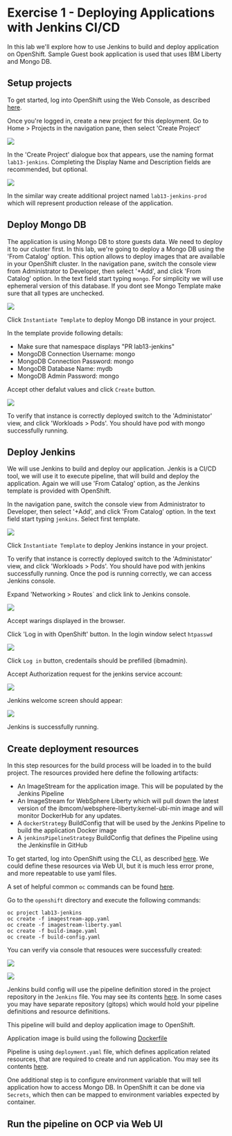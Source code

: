 # Exercise 1 - Deploying Applications with Jenkins CI/CD

In this lab we'll explore how to use Jenkins to build and deploy application on OpenShift.
Sample Guest book application is used that uses IBM Liberty and Mongo DB. 

## Setup projects
To get started, log into OpenShift using the Web Console, as described [here](../Getting-started/log-in-to-openshift.md).

Once you're logged in, create a new project for this deployment. Go to Home > Projects in the navigation pane, then select 'Create Project'

![](../Getting-started/img/create-project.png)

In the 'Create Project' dialogue box that appears, use the naming format `lab13-jenkins`. Completing the Display Name and Description fields are recommended, but optional.

![](img/create-project-dialog-ex-1.png)

In the similar way create additional project named `lab13-jenkins-prod` which will represent production release of the application.

## Deploy Mongo DB
The application is using Mongo DB to store guests data. We need to deploy it to our cluster first. 
In this lab, we're going to deploy a Mongo DB using the 'From Catalog' option. This option allows to deploy images that are available in your OpenShift cluster. In the navigation pane, switch the console view from Administrator to Developer, then select '+Add', and click 'From Catalog' option. In the text field start typing `mongo`. For simplicity we will use ephemeral version of this database. If you dont see Mongo Template make sure that all types are unchecked.

![](img/mongo-select-from-catalog.png)


Click `Instantiate Template` to deploy Mongo DB instance in your project.

In the template provide following details:

- Make sure that namespace displays "PR lab13-jenkins"
- MongoDB Connection Username: mongo
- MongoDB Connection Password: mongo
- MongoDB Database Name: mydb
- MongoDB Admin Password: mongo

Accept other defalut values and click `Create` button.

![](img/mongo-instantiate.png)


To verify that instance is correctly deployed switch to the 'Administator' view, and click 'Workloads > Pods'. You should have pod with mongo successfully running.

## Deploy Jenkins
We will use Jenkins to build and deploy our application. Jenkis is a CI/CD tool, we will use it to execute pipeline, that will build and deploy the application. 
Again we will use 'From Catalog' option, as the Jenkins template is provided with OpenShift. 

In the navigation pane, switch the console view from Administrator to Developer, then select '+Add', and click 'From Catalog' option. In the text field start typing `jenkins`. Select first template.

![](img/jenkins-select-from-catalog.png)

Click `Instantiate Template` to deploy Jenkins instance in your project.

To verify that instance is correctly deployed switch to the 'Administator' view, and click 'Workloads > Pods'. You should have pod with jenkins successfully running. Once the pod is running correctly, we can access Jenkins console.

Expand 'Networking > Routes` and click link to Jenkins console.

![](img/jenkins-route.png)

Accept warings displayed in the browser.

Click 'Log in with OpenShift' button. In the login window select `htpasswd`

![](img/jenkins-login.png)

Click `Log in` button, credentails should be prefilled (ibmadmin).

Accept Authorization request for the jenkins service account:

![](img/authorize-access.png)

Jenkins welcome screen should appear:

![](img/jenkins-welcome.png)

Jenkins is successfully running.


## Create deployment resources

In this step resources for the build process will be loaded in to the build project. The resources provided here define the following artifacts:

- An ImageStream for the application image. This will be populated by the Jenkins Pipeline
- An ImageStream for WebSphere Liberty which will pull down the latest version of the ibmcom/websphere-liberty:kernel-ubi-min image and will monitor DockerHub for any updates.
- A  `dockerStrategy` BuildConfig that will be used by the Jenkins Pipeline to build the application Docker image
- A `jenkinsPipelineStrategy` BuildConfig that defines the Pipeline using the Jenkinsfile in GitHub


To get started, log into OpenShift using the CLI, as described [here](../Getting-started/log-in-to-openshift.md). We could define these resources via Web UI, but it is much less error prone, and more repeatable to use yaml files.

A set of helpful common `oc` commands can be found [here](../Getting-started/oc-commands.md).

Go to the `openshift` directory and execute the following commands:

```
oc project lab13-jenkins
oc create -f imagestream-app.yaml
oc create -f imagestream-liberty.yaml
oc create -f build-image.yaml
oc create -f build-config.yaml
```

You can verify via console that resouces were successfully created:

![](img/imagestreams.png)

![](img/buildconfigs.png)


Jenkins build config will use the pipeline definition stored in the project repository in the `Jenkins` file. You may see its contents [here](https://github.com/gasgithub/get-started-java/blob/master/Jenkinsfile). In some cases you may have separate repository (gitops) which would hold your pipeline definitions and resource definitions.

This pipeline will build and deploy application image to OpenShift.

Application image is build using the following [Dockerfile](https://github.com/gasgithub/get-started-java/blob/master/Dockerfile)

Pipeline is using `deployment.yaml` file, which defines application related resources, that are required to create and run application. You may see its contents [here](https://github.com/gasgithub/get-started-java/blob/master/k8s/Jenkinsfile).

One additional step is to configure environment variable that will tell application how to access Mongo DB. In OpenShift it can be done via `Secrets`, which then can be mapped to environment variables expected by container.


## Run the pipeline on OCP via Web UI




